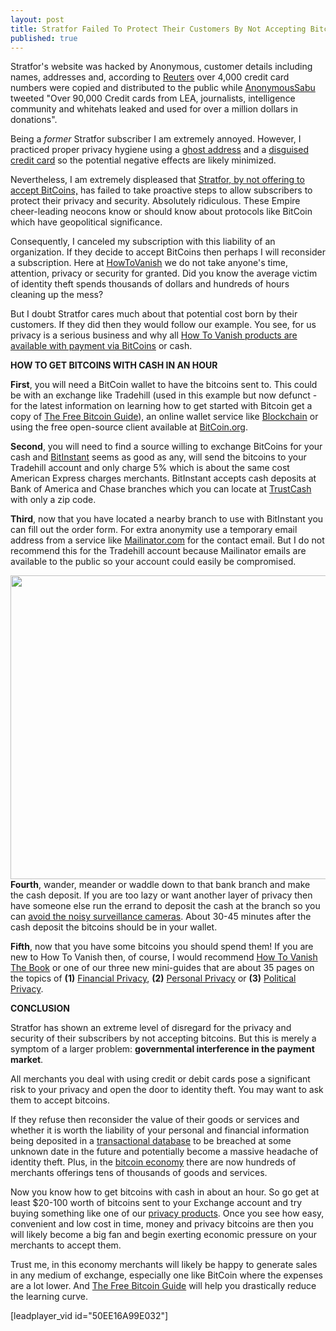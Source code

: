 ```yaml
---
layout: post
title: Stratfor Failed To Protect Their Customers By Not Accepting Bitcoin
published: true
---
```

<p>Stratfor's website was hacked by Anonymous, customer details including names, addresses and, according to <a title="stratfor hacking" href="http://www.reuters.com/article/2011/12/25/us-stratfor-hacking-idUSTRE7BO0GM20111225" target="_blank">Reuters</a> over 4,000 credit card numbers were copied and distributed to the public while <a title="anonymoussabu" href="https://twitter.com/#%21/anonymouSabu/status/150667190310412288" target="_blank">AnonymousSabu</a> tweeted "Over 90,000 Credit cards from LEA, journalists, intelligence community and whitehats leaked and used for over a million dollars in donations".</p>
<p>Being a <em>former</em> Stratfor subscriber I am extremely annoyed. However, I practiced proper privacy hygiene using a <a title="ghost address" href="http://www.runtogold.com/get-a-ghost-address/" target="_blank">ghost address</a> and a <a title="disguised credit card" href="http://www.howtovanish.com/2010/06/protecting-identity-theft-victims-business-credit-card-holders/" target="_blank">disguised credit card</a> so the potential negative effects are likely minimized.</p>
<p>Nevertheless, I am extremely displeased that <a title="stratfor bitcoins" href="http://www.howtovanish.com/2011/12/stratfor-failed-to-protect-their-customers-by-not-accepting-bitcoin" target="_blank">Stratfor, by not offering to accept BitCoins,</a> has failed to take proactive steps to allow subscribers to protect their privacy and security. Absolutely ridiculous. These Empire cheer-leading neocons know or should know about protocols like BitCoin which have geopolitical significance.</p>
<p>Consequently, I canceled my subscription with this liability of an organization. If they decide to accept BitCoins then perhaps I will reconsider a subscription. Here at <a title="how to vanish" href="http://www.howtovanish.com" target="_blank">HowToVanish</a> we do not take anyone's time, attention, privacy or security for granted. Did you know the average victim of identity theft spends thousands of dollars and hundreds of hours cleaning up the mess?</p>
<p>But I doubt Stratfor cares much about that potential cost born by their customers. If they did then they would follow our example. You see, for us privacy is a serious business and why all <a title="how to vanish bitcoins" href="http://www.howtovanish.com/bitcoinproductspage" target="_blank">How To Vanish products are available with payment via BitCoins</a> or cash.</p>
<p><strong>HOW TO GET BITCOINS WITH CASH IN AN HOUR</strong></p>
<p><strong>First</strong>, you will need a BitCoin wallet to have the bitcoins sent to. This could be with an exchange like Tradehill (used in this example but now defunct - for the latest information on learning how to get started with Bitcoin get a copy of <a title="free bitcoin guide" href="http://www.freebitcoinguide.com" target="_blank">The Free Bitcoin Guide</a>), an online wallet service like <a title="blockchain" href="http://www.blockchain.info" target="_blank">Blockchain</a> or using the free open-source client available at <a title="bitcoin" href="http://www.bitcoin.org" target="_blank">BitCoin.org</a>.</p>
<p><strong>Second</strong>, you will need to find a source willing to exchange BitCoins for your cash and <a title="bitinstant" href="https://www.bitinstant.com/howitworks" target="_blank">BitInstant</a> seems as good as any, will send the bitcoins to your Tradehill account and only charge 5% which is about the same cost American Express charges merchants. BitInstant accepts cash deposits at Bank of America and Chase branches which you can locate at <a title="trustcash locations" href="http://www.trustcash.com/whytrustcash/find-a-location/" target="_blank">TrustCash</a> with only a zip code.</p>
<p><strong>Third</strong>, now that you have located a nearby branch to use with BitInstant you can fill out the order form. For extra anonymity use a temporary email address from a service like <a title="mailinator" href="http://mailinator.com/" target="_blank">Mailinator.com</a> for the contact email. But I do not recommend this for the Tradehill account because Mailinator emails are available to the public so your account could easily be compromised.</p>
<p><img class="aligncenter" title="bitinstant cash" alt="" src="{{ site.baseurl }}/images/bitinstant-cash.png" width="520" height="486" /><strong>Fourth</strong>, wander, meander or waddle down to that bank branch and make the cash deposit. If you are too lazy or want another layer of privacy then have someone else run the errand to deposit the cash at the branch so you can <a title="avoid nosy surveillance cameras" href="http://www.howtovanish.com/2010/01/avoid-nosy-surveillance-cameras/" target="_blank">avoid the noisy surveillance cameras</a>. About 30-45 minutes after the cash deposit the bitcoins should be in your wallet.</p>
<p><strong>Fifth</strong>, now that you have some bitcoins you should spend them! If you are new to How To Vanish then, of course, I would recommend <a title="how to vanish the book" href="http://www.howtovanish.com/products/how-to-vanish-book/" target="_blank">How To Vanish The Book</a> or one of our three new mini-guides that are about 35 pages on the topics of <strong>(1)</strong> <a title="mini guide financial privacy" href="http://www.howtovanish.com/miniguidefinancial" target="_blank">Financial Privacy</a>, <strong>(2)</strong> <a title="personal privacy" href="http://www.howtovanish.com/miniguidepersonal" target="_blank">Personal Privacy</a> or <strong>(3)</strong> <a title="political privacy" href="http://www.howtovanish.com/miniguidepolitical" target="_blank">Political Privacy</a>.</p>
<p><strong>CONCLUSION</strong></p>
<p>Stratfor has shown an extreme level of disregard for the privacy and security of their subscribers by not accepting bitcoins. But this is merely a symptom of a larger problem: <strong>governmental interference in the payment market</strong>.</p>
<p>All merchants you deal with using credit or debit cards pose a significant risk to your privacy and open the door to identity theft. You may want to ask them to accept bitcoins.</p>
<p>If they refuse then reconsider the value of their goods or services and whether it is worth the liability of your personal and financial information being deposited in a <a title="transactional databases" href="http://www.howtovanish.com/2009/11/transactional-databases-what-me-worry/" target="_blank">transactional database</a> to be breached at some unknown date in the future and potentially become a massive headache of identity theft. Plus, in the <a title="bitcoin economy" href="https://en.bitcoin.it/wiki/Trade" target="_blank">bitcoin economy</a> there are now hundreds of merchants offerings tens of thousands of goods and services.</p>
<p>Now you know how to get bitcoins with cash in about an hour. So go get at least $20-100 worth of bitcoins sent to your Exchange account and try buying something like one of our <a title="privacy products" href="http://www.howtovanish.com/bitcoinproductspage" target="_blank">privacy products</a>. Once you see how easy, convenient and low cost in time, money and privacy bitcoins are then you will likely become a big fan and begin exerting economic pressure on your merchants to accept them.</p>
<p>Trust me, in this economy merchants will likely be happy to generate sales in any medium of exchange, especially one like BitCoin where the expenses are a lot lower. And <a title="free bitcoin guide" href="http://www.freebitcoinguide.com" target="_blank">The Free Bitcoin Guide</a> will help you drastically reduce the learning curve.</p>
<p>[leadplayer_vid id="50EE16A99E032"]</p>
